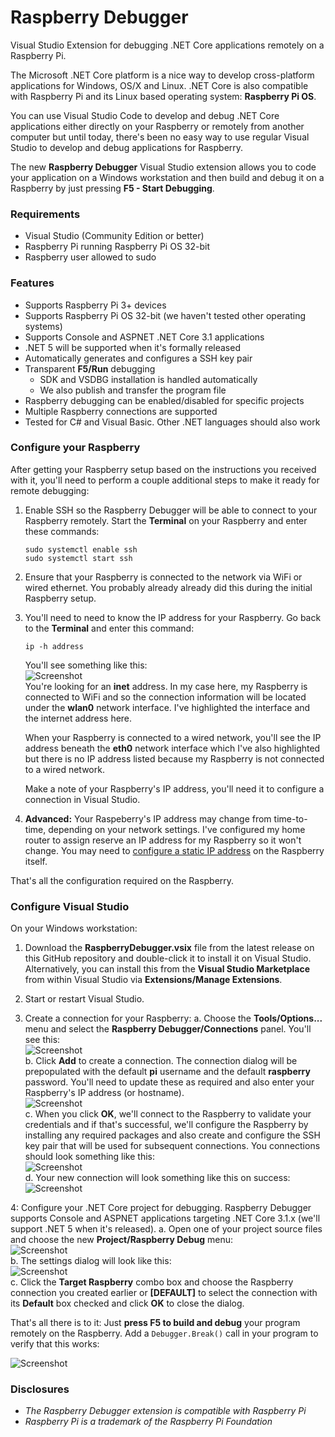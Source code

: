 # Raspberry Debugger
Visual Studio Extension for debugging .NET Core applications remotely on a Raspberry Pi.

The Microsoft .NET Core platform is a nice way to develop cross-platform applications for Windows, OS/X and Linux.  .NET Core is also compatible with Raspberry Pi and its Linux based operating system: **Raspberry Pi OS**.

You can use Visual Studio Code to develop and debug .NET Core applications either directly on your Raspberry or remotely from another computer but until today, there's been no easy way to use regular Visual Studio to develop and debug applications for Raspberry.

The new **Raspberry Debugger** Visual Studio extension allows you to code your application on a Windows workstation and then build and debug it on a Raspberry by just pressing **F5 - Start Debugging**.

### Requirements

* Visual Studio (Community Edition or better)
* Raspberry Pi running Raspberry Pi OS 32-bit
* Raspberry user allowed to sudo

### Features

* Supports Raspberry Pi 3+ devices
* Supports Raspberry Pi OS 32-bit (we haven't tested other operating systems)
* Supports Console and ASPNET .NET Core 3.1 applications
* .NET 5 will be supported when it's formally released
* Automatically generates and configures a SSH key pair
* Transparent **F5/Run** debugging
   * SDK and VSDBG installation is handled automatically
   * We also publish and transfer the program file
* Raspberry debugging can be enabled/disabled for specific projects
* Multiple Raspberry connections are supported
* Tested for C# and Visual Basic.  Other .NET languages should also work

### Configure your Raspberry

After getting your Raspberry setup based on the instructions you received with it, you'll need to perform a couple additional steps to make it ready for remote debugging:

1. Enable SSH so the Raspberry Debugger will be able to connect to your Raspberry remotely.  Start the **Terminal** on your Raspberry and enter these commands:
   ```
   sudo systemctl enable ssh
   sudo systemctl start ssh
   ```

2. Ensure that your Raspberry is connected to the network via WiFi or wired ethernet.  You probably already already did this during the initial Raspberry setup.

3. You'll need to need to know the IP address for your Raspberry.  Go back to the **Terminal** and enter this command:
    ```
    ip -h address
    ```
    You'll see something like this:
    <br/>
    ![Screenshot](/Doc/Images/ip-address.png?raw=true)
    <br/>
    You're looking for an **inet** address.  In my case here, my Raspberry is connected to WiFi and so the connection information will be located under the **wlan0** network interface.  I've highlighted the interface and the internet address here.

    When your Raspberry is connected to a wired network, you'll see the IP address beneath the **eth0** network interface which I've also highlighted but there is no IP address listed because my Raspberry is not connected to a wired network.

    Make a note of your Raspberry's IP address, you'll need it to configure a connection in Visual Studio.

4. **Advanced:** Your Raspeberry's IP address may change from time-to-time, depending on your network settings.  I've configured my home router to assign reserve an IP address for my Raspberry so it won't change.  You may need to [configure a static IP address](https://www.raspberrypi.org/documentation/configuration/tcpip/) on the Raspberry itself.

That's all the configuration required on the Raspberry.

### Configure Visual Studio

On your Windows workstation:

1. Download the **RaspberryDebugger.vsix** file from the latest release on this GitHub repository and double-click it to install it on Visual Studio.  Alternatively, you can install this from the **Visual Studio Marketplace** from within Visual Studio via **Extensions/Manage Extensions**.

2. Start or restart Visual Studio.

3. Create a connection for your Raspberry:
   a. Choose the **Tools/Options...** menu and select the **Raspberry Debugger/Connections** panel.  You'll see this:
      <br/>
      ![Screenshot](/Doc/Images/ToolsOptions1.png?raw=true)
      <br/>
   b. Click **Add** to create a connection.  The connection dialog will be prepopulated with the default **pi** username and the default **raspberry** password.  You'll need to update these as required and also enter your Raspberry's IP address (or hostname).
      <br/>
      ![Screenshot](/Doc/Images/ToolsOptions2.png?raw=true)
      <br/>
   c. When you click **OK**, we'll connect to the Raspberry to validate your credentials and if that's successful, we'll configure the Raspberry by installing any required packages and also create and configure the SSH key pair that will be used for subsequent connections.  You connections should look something like this:
      <br/>
      ![Screenshot](/Doc/Images/ToolsOptions3.png?raw=true)
      <br/>
   d. Your new connection will look something like this on success:
      <br/>
      ![Screenshot](/Doc/Images/ToolsOptions4.png?raw=true)
      <br/>

4: Configure your .NET Core project for debugging.  Raspberry Debugger supports Console and ASPNET applications targeting .NET Core 3.1.x (we'll support .NET 5 when it's released).
   a. Open one of your project source files and choose the new **Project/Raspberry Debug** menu:
      <br/>
      ![Screenshot](/Doc/Images/RaspberryDebugMenu.png?raw=true)
      <br/>
   b. The settings dialog will look like this:
      <br/>
      ![Screenshot](/Doc/Images/RaspberryProjectSettings.png?raw=true)
      <br/>
   c. Click the **Target Raspberry** combo box and choose the Raspberry connection you created earlier or **[DEFAULT]** to select the connection with its **Default** box checked and click **OK** to close the dialog.

That's all there is to it: Just **press F5 to build and debug** your program remotely on the Raspberry.  Add a `Debugger.Break()` call in your program to verify that this works:

![Screenshot](/Doc/Images/DebuggerBreak.png?raw=true)





### Disclosures

* _The Raspberry Debugger extension is compatible with Raspberry Pi_
* _Raspberry Pi is a trademark of the Raspberry Pi Foundation_